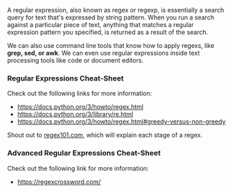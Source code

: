 A regular expression, also known as regex or regexp, is essentially a search query for text that's expressed by string pattern. When you run a search against a particular piece of text, anything that matches a regular expression pattern you specified, is returned as a result of the search. 

We can also use command line tools that know how to apply regexs, like **grep, sed, or awk**. We can even use regular expressions inside text processing tools like code or document editors.

### Regular Expressions Cheat-Sheet

Check out the following links for more information:

- https://docs.python.org/3/howto/regex.html
- https://docs.python.org/3/library/re.html
- https://docs.python.org/3/howto/regex.html#greedy-versus-non-greedy

Shout out to [regex101.com](regex101.com), which will explain each stage of a regex. 

### Advanced Regular Expressions Cheat-Sheet

Check out the following link for more information:

- https://regexcrossword.com/